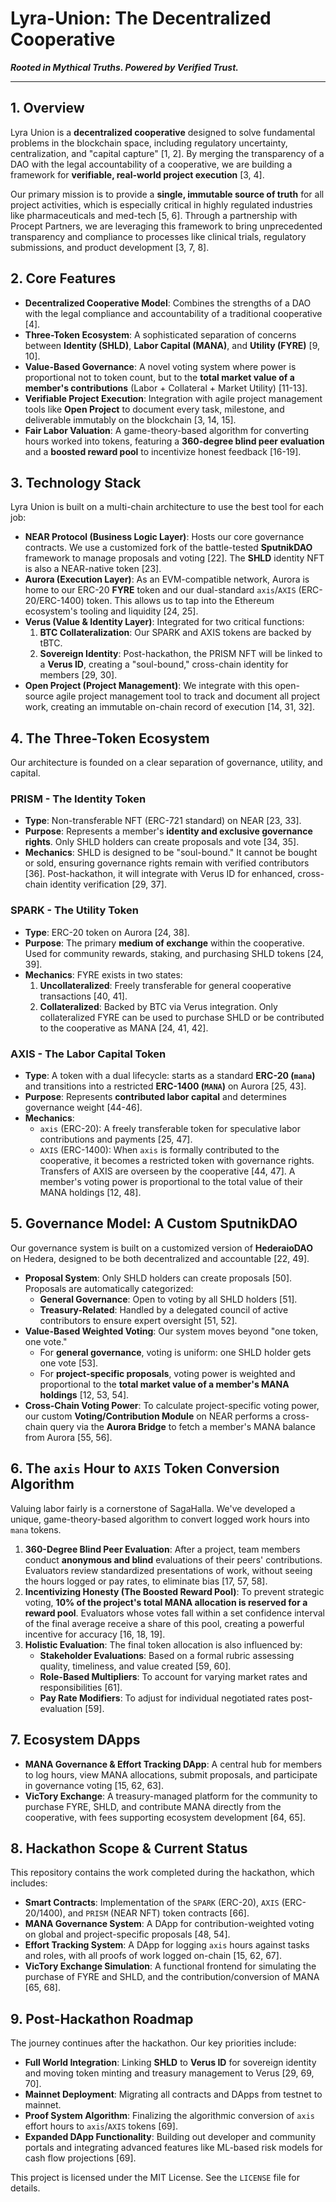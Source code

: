 # Lyra-Union: The Decentralized Cooperative

**_Rooted in Mythical Truths. Powered by Verified Trust._**

---

## 1. Overview

Lyra Union is a **decentralized cooperative** designed to solve fundamental problems in the blockchain space, including regulatory uncertainty, centralization, and "capital capture" [1, 2]. By merging the transparency of a DAO with the legal accountability of a cooperative, we are building a framework for **verifiable, real-world project execution** [3, 4].

Our primary mission is to provide a **single, immutable source of truth** for all project activities, which is especially critical in highly regulated industries like pharmaceuticals and med-tech [5, 6]. Through a partnership with Procept Partners, we are leveraging this framework to bring unprecedented transparency and compliance to processes like clinical trials, regulatory submissions, and product development [3, 7, 8].

## 2. Core Features

-   **Decentralized Cooperative Model**: Combines the strengths of a DAO with the legal compliance and accountability of a traditional cooperative [4].
-   **Three-Token Ecosystem**: A sophisticated separation of concerns between **Identity (SHLD)**, **Labor Capital (MANA)**, and **Utility (FYRE)** [9, 10].
-   **Value-Based Governance**: A novel voting system where power is proportional not to token count, but to the **total market value of a member's contributions** (Labor + Collateral + Market Utility) [11-13].
-   **Verifiable Project Execution**: Integration with agile project management tools like **Open Project** to document every task, milestone, and deliverable immutably on the blockchain [3, 14, 15].
-   **Fair Labor Valuation**: A game-theory-based algorithm for converting hours worked into tokens, featuring a **360-degree blind peer evaluation** and a **boosted reward pool** to incentivize honest feedback [16-19].

## 3. Technology Stack

Lyra Union is built on a multi-chain architecture to use the best tool for each job:

-   **NEAR Protocol (Business Logic Layer)**: Hosts our core governance contracts. We use a customized fork of the battle-tested **SputnikDAO** framework to manage proposals and voting [22]. The **SHLD** identity NFT is also a NEAR-native token [23].
-   **Aurora (Execution Layer)**: As an EVM-compatible network, Aurora is home to our ERC-20 **FYRE** token and our dual-standard `axis`/`AXIS` (ERC-20/ERC-1400) token. This allows us to tap into the Ethereum ecosystem's tooling and liquidity [24, 25].
-   **Verus (Value & Identity Layer)**: Integrated for two critical functions:
    1.  **BTC Collateralization**: Our SPARK and AXIS tokens are backed by tBTC.
    2.  **Sovereign Identity**: Post-hackathon, the PRISM NFT will be linked to a **Verus ID**, creating a "soul-bound," cross-chain identity for members [29, 30].
-   **Open Project (Project Management)**: We integrate with this open-source agile project management tool to track and document all project work, creating an immutable on-chain record of execution [14, 31, 32].

## 4. The Three-Token Ecosystem

Our architecture is founded on a clear separation of governance, utility, and capital.

### PRISM - The Identity Token

-   **Type**: Non-transferable NFT (ERC-721 standard) on NEAR [23, 33].
-   **Purpose**: Represents a member's **identity and exclusive governance rights**. Only SHLD holders can create proposals and vote [34, 35].
-   **Mechanics**: SHLD is designed to be "soul-bound." It cannot be bought or sold, ensuring governance rights remain with verified contributors [36]. Post-hackathon, it will integrate with Verus ID for enhanced, cross-chain identity verification [29, 37].

### SPARK - The Utility Token

-   **Type**: ERC-20 token on Aurora [24, 38].
-   **Purpose**: The primary **medium of exchange** within the cooperative. Used for community rewards, staking, and purchasing SHLD tokens [24, 39].
-   **Mechanics**: FYRE exists in two states:
    1.  **Uncollateralized**: Freely transferable for general cooperative transactions [40, 41].
    2.  **Collateralized**: Backed by BTC via Verus integration. Only collateralized FYRE can be used to purchase SHLD or be contributed to the cooperative as MANA [24, 41, 42].

### AXIS - The Labor Capital Token

-   **Type**: A token with a dual lifecycle: starts as a standard **ERC-20 (`mana`)** and transitions into a restricted **ERC-1400 (`MANA`)** on Aurora [25, 43].
-   **Purpose**: Represents **contributed labor capital** and determines governance weight [44-46].
-   **Mechanics**:
    -   `axis` (ERC-20): A freely transferable token for speculative labor contributions and payments [25, 47].
    -   `AXIS` (ERC-1400): When `axis` is formally contributed to the cooperative, it becomes a restricted token with governance rights. Transfers of AXIS are overseen by the cooperative [44, 47]. A member's voting power is proportional to the total value of their MANA holdings [12, 48].

## 5. Governance Model: A Custom SputnikDAO

Our governance system is built on a customized version of **HederaioDAO** on Hedera, designed to be both decentralized and accountable [22, 49].

-   **Proposal System**: Only SHLD holders can create proposals [50]. Proposals are automatically categorized:
    -   **General Governance**: Open to voting by all SHLD holders [51].
    -   **Treasury-Related**: Handled by a delegated council of active contributors to ensure expert oversight [51, 52].
-   **Value-Based Weighted Voting**: Our system moves beyond "one token, one vote."
    -   For **general governance**, voting is uniform: one SHLD holder gets one vote [53].
    -   For **project-specific proposals**, voting power is weighted and proportional to the **total market value of a member's MANA holdings** [12, 53, 54].
-   **Cross-Chain Voting Power**: To calculate project-specific voting power, our custom **Voting/Contribution Module** on NEAR performs a cross-chain query via the **Aurora Bridge** to fetch a member's MANA balance from Aurora [55, 56].

## 6. The `axis` Hour to `AXIS` Token Conversion Algorithm

Valuing labor fairly is a cornerstone of SagaHalla. We've developed a unique, game-theory-based algorithm to convert logged work hours into `mana` tokens.

1.  **360-Degree Blind Peer Evaluation**: After a project, team members conduct **anonymous and blind** evaluations of their peers' contributions. Evaluators review standardized presentations of work, without seeing the hours logged or pay rates, to eliminate bias [17, 57, 58].
2.  **Incentivizing Honesty (The Boosted Reward Pool)**: To prevent strategic voting, **10% of the project's total MANA allocation is reserved for a reward pool**. Evaluators whose votes fall within a set confidence interval of the final average receive a share of this pool, creating a powerful incentive for accuracy [16, 18, 19].
3.  **Holistic Evaluation**: The final token allocation is also influenced by:
    -   **Stakeholder Evaluations**: Based on a formal rubric assessing quality, timeliness, and value created [59, 60].
    -   **Role-Based Multipliers**: To account for varying market rates and responsibilities [61].
    -   **Pay Rate Modifiers**: To adjust for individual negotiated rates post-evaluation [59].

## 7. Ecosystem DApps

-   **MANA Governance & Effort Tracking DApp**: A central hub for members to log hours, view MANA allocations, submit proposals, and participate in governance voting [15, 62, 63].
-   **VicTory Exchange**: A treasury-managed platform for the community to purchase FYRE, SHLD, and contribute MANA directly from the cooperative, with fees supporting ecosystem development [64, 65].

## 8. Hackathon Scope & Current Status

This repository contains the work completed during the hackathon, which includes:

-   **Smart Contracts**: Implementation of the `SPARK` (ERC-20), `AXIS` (ERC-20/1400), and `PRISM` (NEAR NFT) token contracts [66].
-   **MANA Governance System**: A DApp for contribution-weighted voting on global and project-specific proposals [48, 54].
-   **Effort Tracking System**: A DApp for logging `axis` hours against tasks and roles, with all proofs of work logged on-chain [15, 62, 67].
-   **VicTory Exchange Simulation**: A functional frontend for simulating the purchase of FYRE and SHLD, and the contribution/conversion of MANA [65, 68].

## 9. Post-Hackathon Roadmap

The journey continues after the hackathon. Our key priorities include:

-   **Full World Integration**: Linking **SHLD** to **Verus ID** for sovereign identity and moving token minting and treasury management to Verus [29, 69, 70].
-   **Mainnet Deployment**: Migrating all contracts and DApps from testnet to mainnet.
-   **Proof System Algorithm**: Finalizing the algorithmic conversion of `axis` effort hours to `axis`/`AXIS` tokens [69].
-   **Expanded DApp Functionality**: Building out developer and community portals and integrating advanced features like ML-based risk models for cash flow projections [69].

This project is licensed under the MIT License. See the `LICENSE` file for details.
